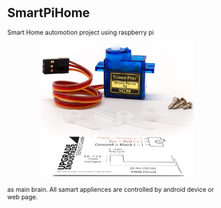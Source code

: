 # SmartPiHome
Smart Home automotion project using raspberry pi 
<p align="center">
  <img src="https://github.com/marcinkozikowski/SmartPiHome/blob/master/servo_tower.jpg" width="350"/>
</p>
as main brain. All samart appliences are controlled by android device or web page.
